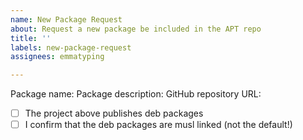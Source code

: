 ```yaml
---
name: New Package Request
about: Request a new package be included in the APT repo
title: ''
labels: new-package-request
assignees: emmatyping

---
```


Package name:
Package description:
GitHub repository URL:

- [ ] The project above publishes deb packages
- [ ] I confirm that the deb packages are musl linked (not the default!)
